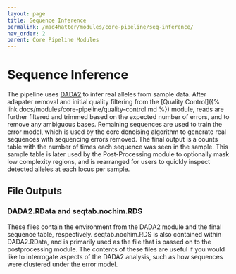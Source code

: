 ```yaml
---
layout: page
title: Sequence Inference
permalink: /mad4hatter/modules/core-pipeline/seq-inference/
nav_order: 2
parent: Core Pipeline Modules
---
```


# Sequence Inference

The pipeline uses [DADA2](https://benjjneb.github.io/dada2/index.html) to infer real alleles from sample data. After adapater removal and initial quality filtering from the [Quality Control]({% link docs/modules/core-pipeline/quality-control.md %}) module, reads are further filtered and trimmed based on the expected number of errors, and to remove any ambiguous bases. Remaining sequences are used to train the error model, which is used by the core denoising algorithm to generate real sequences with sequencing errors removed. The final output is a counts table with the number of times each sequence was seen in the sample. This sample table is later used by the Post-Processing module to optionally mask low complexity regions, and is rearranged for users to quickly inspect detected alleles at each locus per sample. 

## File Outputs

### DADA2.RData and seqtab.nochim.RDS

These files contain the environment from the DADA2 module and the final sequence table, respectively. seqtab.nochim.RDS is also contained within DADA2.RData, and is primarily used as the file that is passed on to the postprocessing module. The contents of these files are useful if you would like to interrogate aspects of the DADA2 analysis, such as how sequences were clustered under the error model.


[jekyll-organization]: https://github.com/EPPIcenter
